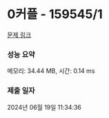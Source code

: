 # 0커플 - 159545/1 

[문제 링크](https://level.goorm.io/exam/159545/0%EC%BB%A4%ED%94%8C/quiz/1) 

### 성능 요약

메모리: 34.44 MB, 시간: 0.14 ms

### 제출 일자

2024년 06월 19일 11:34:36

